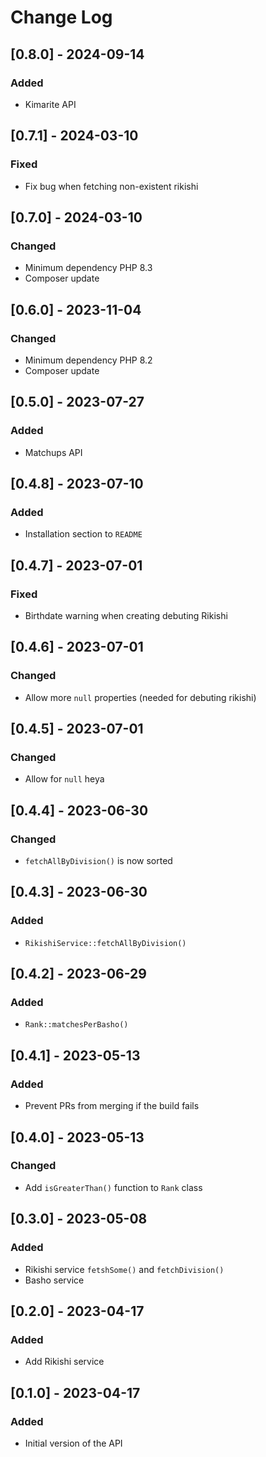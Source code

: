 # Change Log

## [0.8.0] - 2024-09-14

### Added
- Kimarite API

## [0.7.1] - 2024-03-10

### Fixed
- Fix bug when fetching non-existent rikishi

## [0.7.0] - 2024-03-10

### Changed
- Minimum dependency PHP 8.3
- Composer update

## [0.6.0] - 2023-11-04

### Changed
- Minimum dependency PHP 8.2
- Composer update

## [0.5.0] - 2023-07-27

### Added
- Matchups API

## [0.4.8] - 2023-07-10

### Added
- Installation section to `README`

## [0.4.7] - 2023-07-01

### Fixed
- Birthdate warning when creating debuting Rikishi

## [0.4.6] - 2023-07-01

### Changed
- Allow more `null` properties (needed for debuting rikishi)

## [0.4.5] - 2023-07-01

### Changed
- Allow for `null` heya

## [0.4.4] - 2023-06-30

### Changed
- `fetchAllByDivision()` is now sorted

## [0.4.3] - 2023-06-30

### Added
- `RikishiService::fetchAllByDivision()`

## [0.4.2] - 2023-06-29

### Added
- `Rank::matchesPerBasho()`

## [0.4.1] - 2023-05-13

### Added
- Prevent PRs from merging if the build fails

## [0.4.0] - 2023-05-13

### Changed
- Add `isGreaterThan()` function to `Rank` class

## [0.3.0] - 2023-05-08

### Added
- Rikishi service `fetshSome()` and `fetchDivision()`
- Basho service

## [0.2.0] - 2023-04-17

### Added
- Add Rikishi service

## [0.1.0] - 2023-04-17

### Added
- Initial version of the API
